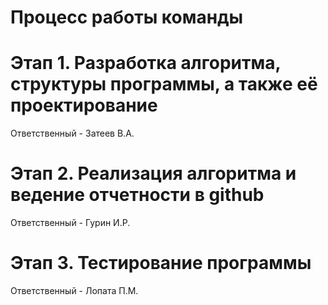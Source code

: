 # Процесс работы команды

# Этап 1. Разработка алгоритма, структуры программы, а также её проектирование
Ответственный -  Затеев В.А.

# Этап 2. Реализация алгоритма и ведение отчетности в github
Ответственный - Гурин И.Р.

# Этап 3. Тестирование программы
Ответственный - Лопата П.М.
